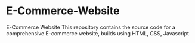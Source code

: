 # E-Commerce-Website
E-Commerce Website
This repository contains the source code for a comprehensive E-commerce website, builds using HTML, CSS, Javascript
